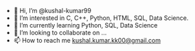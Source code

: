- 👋 Hi, I’m @kushal-kumar99
- 👀 I’m interested in C, C++, Python, HTML, SQL, Data Science.
- 🌱 I’m currently learning Python, SQL, Data Science
- 💞️ I’m looking to collaborate on ...
- 📫 How to reach me kushal.kumar.kk00@gmail.com
<!---
kushal-kumar99/kushal-kumar99 is a ✨ special ✨ repository because its `README.md` (this file) appears on your GitHub profile.
You can click the Preview link to take a look at your changes.
--->
